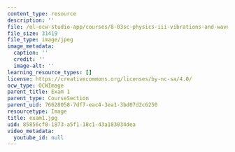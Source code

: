 ```yaml
---
content_type: resource
description: ''
file: /ol-ocw-studio-app/courses/8-03sc-physics-iii-vibrations-and-waves-fall-2016/85856cf01873a5f118c143a183034dea_exam1.jpg
file_size: 31419
file_type: image/jpeg
image_metadata:
  caption: ''
  credit: ''
  image-alt: ''
learning_resource_types: []
license: https://creativecommons.org/licenses/by-nc-sa/4.0/
ocw_type: OCWImage
parent_title: Exam 1
parent_type: CourseSection
parent_uid: 76628058-7df7-eac4-3ea1-3bd07d2c6250
resourcetype: Image
title: exam1.jpg
uid: 85856cf0-1873-a5f1-18c1-43a183034dea
video_metadata:
  youtube_id: null
---
```

